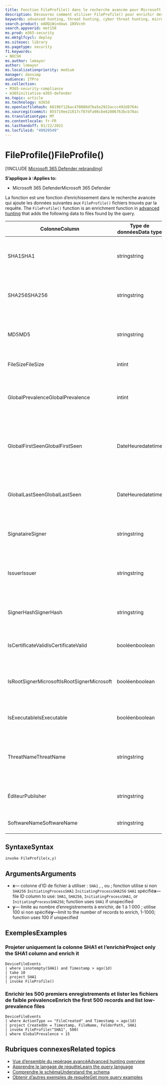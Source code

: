 ```yaml
---
title: Fonction FileProfile() dans le recherche avancée pour Microsoft 365 Defender
description: Découvrez comment utiliser FileProfile() pour enrichir des informations sur les fichiers dans vos résultats de requête de recherche avancée
keywords: advanced hunting, threat hunting, cyber threat hunting, microsoft threat protection, microsoft 365, mtp, m365, search, query, telemetry, schema reference, kusto, FileProfile, file profile, function, enrichment
search.product: eADQiWindows 10XVcnh
search.appverid: met150
ms.prod: m365-security
ms.mktglfcycl: deploy
ms.sitesec: library
ms.pagetype: security
f1.keywords:
- NOCSH
ms.author: lomayor
author: lomayor
ms.localizationpriority: medium
manager: dansimp
audience: ITPro
ms.collection:
- M365-security-compliance
- m365initiative-m365-defender
ms.topic: article
ms.technology: m365d
ms.openlocfilehash: 68196f126ac470088d7ba5e2923accc492d8764c
ms.sourcegitcommit: 855719ee21017cf87dfa98cbe62806763bcb78ac
ms.translationtype: MT
ms.contentlocale: fr-FR
ms.lasthandoff: 01/22/2021
ms.locfileid: "49929549"
---
```

# <a name="fileprofile"></a><span data-ttu-id="388d0-104">FileProfile()</span><span class="sxs-lookup"><span data-stu-id="388d0-104">FileProfile()</span></span>

[!INCLUDE [Microsoft 365 Defender rebranding](../includes/microsoft-defender.md)]


<span data-ttu-id="388d0-105">**S’applique à :**</span><span class="sxs-lookup"><span data-stu-id="388d0-105">**Applies to:**</span></span>
- <span data-ttu-id="388d0-106">Microsoft 365 Defender</span><span class="sxs-lookup"><span data-stu-id="388d0-106">Microsoft 365 Defender</span></span>

<span data-ttu-id="388d0-107">La fonction est une fonction d’enrichissement dans le recherche avancée qui ajoute les données suivantes aux `FileProfile()` fichiers trouvés par la requête. [](advanced-hunting-overview.md)</span><span class="sxs-lookup"><span data-stu-id="388d0-107">The `FileProfile()` function is an enrichment function in [advanced hunting](advanced-hunting-overview.md) that adds the following data to files found by the query.</span></span>

| <span data-ttu-id="388d0-108">Colonne</span><span class="sxs-lookup"><span data-stu-id="388d0-108">Column</span></span> | <span data-ttu-id="388d0-109">Type de données</span><span class="sxs-lookup"><span data-stu-id="388d0-109">Data type</span></span> | <span data-ttu-id="388d0-110">Description</span><span class="sxs-lookup"><span data-stu-id="388d0-110">Description</span></span> |
|------------|-------------|-------------|
| <span data-ttu-id="388d0-111">SHA1</span><span class="sxs-lookup"><span data-stu-id="388d0-111">SHA1</span></span> | <span data-ttu-id="388d0-112">string</span><span class="sxs-lookup"><span data-stu-id="388d0-112">string</span></span> | <span data-ttu-id="388d0-113">SHA-1 du fichier auquel l’action enregistrée a été appliquée</span><span class="sxs-lookup"><span data-stu-id="388d0-113">SHA-1 of the file that the recorded action was applied to</span></span> |
| <span data-ttu-id="388d0-114">SHA256</span><span class="sxs-lookup"><span data-stu-id="388d0-114">SHA256</span></span> | <span data-ttu-id="388d0-115">string</span><span class="sxs-lookup"><span data-stu-id="388d0-115">string</span></span> | <span data-ttu-id="388d0-116">SHA-256 du fichier à qui l’action enregistrée a été appliquée</span><span class="sxs-lookup"><span data-stu-id="388d0-116">SHA-256 of the file that the recorded action was applied to</span></span> |
| <span data-ttu-id="388d0-117">MD5</span><span class="sxs-lookup"><span data-stu-id="388d0-117">MD5</span></span> | <span data-ttu-id="388d0-118">string</span><span class="sxs-lookup"><span data-stu-id="388d0-118">string</span></span> | <span data-ttu-id="388d0-119">Hachage MD5 du fichier à l’application de l’action enregistrée</span><span class="sxs-lookup"><span data-stu-id="388d0-119">MD5 hash of the file that the recorded action was applied to</span></span> |
| <span data-ttu-id="388d0-120">FileSize</span><span class="sxs-lookup"><span data-stu-id="388d0-120">FileSize</span></span> | <span data-ttu-id="388d0-121">int</span><span class="sxs-lookup"><span data-stu-id="388d0-121">int</span></span> | <span data-ttu-id="388d0-122">Taille du fichier en octets</span><span class="sxs-lookup"><span data-stu-id="388d0-122">Size of the file in bytes</span></span> |
| <span data-ttu-id="388d0-123">GlobalPrevalence</span><span class="sxs-lookup"><span data-stu-id="388d0-123">GlobalPrevalence</span></span> | <span data-ttu-id="388d0-124">int</span><span class="sxs-lookup"><span data-stu-id="388d0-124">int</span></span> | <span data-ttu-id="388d0-125">Nombre d’instances de l’entité observées globalement par Microsoft</span><span class="sxs-lookup"><span data-stu-id="388d0-125">Number of instances of the entity observed by Microsoft globally</span></span> |
| <span data-ttu-id="388d0-126">GlobalFirstSeen</span><span class="sxs-lookup"><span data-stu-id="388d0-126">GlobalFirstSeen</span></span> | <span data-ttu-id="388d0-127">DateHeure</span><span class="sxs-lookup"><span data-stu-id="388d0-127">datetime</span></span> | <span data-ttu-id="388d0-128">Date et heure à laquelle l’entité a été observée pour la première fois par Microsoft globalement</span><span class="sxs-lookup"><span data-stu-id="388d0-128">Date and time when the entity was first observed by Microsoft globally</span></span> |
| <span data-ttu-id="388d0-129">GlobalLastSeen</span><span class="sxs-lookup"><span data-stu-id="388d0-129">GlobalLastSeen</span></span> | <span data-ttu-id="388d0-130">DateHeure</span><span class="sxs-lookup"><span data-stu-id="388d0-130">datetime</span></span> | <span data-ttu-id="388d0-131">Date et heure de la dernière observation de l’entité par Microsoft au niveau global</span><span class="sxs-lookup"><span data-stu-id="388d0-131">Date and time when the entity was last observed by Microsoft globally</span></span> |
| <span data-ttu-id="388d0-132">Signataire</span><span class="sxs-lookup"><span data-stu-id="388d0-132">Signer</span></span> | <span data-ttu-id="388d0-133">string</span><span class="sxs-lookup"><span data-stu-id="388d0-133">string</span></span> | <span data-ttu-id="388d0-134">Informations sur le signataire du fichier</span><span class="sxs-lookup"><span data-stu-id="388d0-134">Information about the signer of the file</span></span> |
| <span data-ttu-id="388d0-135">Issuer</span><span class="sxs-lookup"><span data-stu-id="388d0-135">Issuer</span></span> | <span data-ttu-id="388d0-136">string</span><span class="sxs-lookup"><span data-stu-id="388d0-136">string</span></span> | <span data-ttu-id="388d0-137">Informations sur l’autorité de certification émettrice</span><span class="sxs-lookup"><span data-stu-id="388d0-137">Information about the issuing certificate authority (CA)</span></span> |
| <span data-ttu-id="388d0-138">SignerHash</span><span class="sxs-lookup"><span data-stu-id="388d0-138">SignerHash</span></span> | <span data-ttu-id="388d0-139">string</span><span class="sxs-lookup"><span data-stu-id="388d0-139">string</span></span> | <span data-ttu-id="388d0-140">Valeur de hachage unique identifiant le signataire</span><span class="sxs-lookup"><span data-stu-id="388d0-140">Unique hash value identifying the signer</span></span> |
| <span data-ttu-id="388d0-141">IsCertificateValid</span><span class="sxs-lookup"><span data-stu-id="388d0-141">IsCertificateValid</span></span> | <span data-ttu-id="388d0-142">booléen</span><span class="sxs-lookup"><span data-stu-id="388d0-142">boolean</span></span> | <span data-ttu-id="388d0-143">Si le certificat utilisé pour signer le fichier est valide</span><span class="sxs-lookup"><span data-stu-id="388d0-143">Whether the certificate used to sign the file is valid</span></span> |
| <span data-ttu-id="388d0-144">IsRootSignerMicrosoft</span><span class="sxs-lookup"><span data-stu-id="388d0-144">IsRootSignerMicrosoft</span></span> | <span data-ttu-id="388d0-145">booléen</span><span class="sxs-lookup"><span data-stu-id="388d0-145">boolean</span></span> | <span data-ttu-id="388d0-146">Indique si le signataire du certificat racine est Microsoft</span><span class="sxs-lookup"><span data-stu-id="388d0-146">Indicates whether the signer of the root certificate is Microsoft</span></span> |
| <span data-ttu-id="388d0-147">IsExecutable</span><span class="sxs-lookup"><span data-stu-id="388d0-147">IsExecutable</span></span> | <span data-ttu-id="388d0-148">booléen</span><span class="sxs-lookup"><span data-stu-id="388d0-148">boolean</span></span> | <span data-ttu-id="388d0-149">Si le fichier est un fichier Exécutable portable (PE)</span><span class="sxs-lookup"><span data-stu-id="388d0-149">Whether the file is a Portable Executable (PE) file</span></span> |
| <span data-ttu-id="388d0-150">ThreatName</span><span class="sxs-lookup"><span data-stu-id="388d0-150">ThreatName</span></span> | <span data-ttu-id="388d0-151">string</span><span class="sxs-lookup"><span data-stu-id="388d0-151">string</span></span> | <span data-ttu-id="388d0-152">Nom de détection des programmes malveillants ou autres menaces détectés</span><span class="sxs-lookup"><span data-stu-id="388d0-152">Detection name for any malware or other threats found</span></span> |
| <span data-ttu-id="388d0-153">Éditeur</span><span class="sxs-lookup"><span data-stu-id="388d0-153">Publisher</span></span> | <span data-ttu-id="388d0-154">string</span><span class="sxs-lookup"><span data-stu-id="388d0-154">string</span></span> | <span data-ttu-id="388d0-155">Nom de l’organisation qui a publié le fichier</span><span class="sxs-lookup"><span data-stu-id="388d0-155">Name of the organization that published the file</span></span> |
| <span data-ttu-id="388d0-156">SoftwareName</span><span class="sxs-lookup"><span data-stu-id="388d0-156">SoftwareName</span></span> | <span data-ttu-id="388d0-157">string</span><span class="sxs-lookup"><span data-stu-id="388d0-157">string</span></span> | <span data-ttu-id="388d0-158">Nom du produit logiciel</span><span class="sxs-lookup"><span data-stu-id="388d0-158">Name of the software product</span></span> |

## <a name="syntax"></a><span data-ttu-id="388d0-159">Syntaxe</span><span class="sxs-lookup"><span data-stu-id="388d0-159">Syntax</span></span>

```kusto
invoke FileProfile(x,y)
```

## <a name="arguments"></a><span data-ttu-id="388d0-160">Arguments</span><span class="sxs-lookup"><span data-stu-id="388d0-160">Arguments</span></span>

- <span data-ttu-id="388d0-161">**x**— colonne d’ID de fichier à utiliser : `SHA1` , , ou ; fonction utilise si non `SHA256` `InitiatingProcessSHA1` `InitiatingProcessSHA256` `SHA1` spécifié</span><span class="sxs-lookup"><span data-stu-id="388d0-161">**x**—file ID column to use: `SHA1`, `SHA256`, `InitiatingProcessSHA1`, or `InitiatingProcessSHA256`; function uses `SHA1` if unspecified</span></span>
- <span data-ttu-id="388d0-162">**y**— limite au nombre d’enregistrements à enrichir, de 1 à 1 000 ; utilise 100 si non spécifié</span><span class="sxs-lookup"><span data-stu-id="388d0-162">**y**—limit to the number of records to enrich, 1-1000; function uses 100 if unspecified</span></span>

## <a name="examples"></a><span data-ttu-id="388d0-163">Exemples</span><span class="sxs-lookup"><span data-stu-id="388d0-163">Examples</span></span>

### <a name="project-only-the-sha1-column-and-enrich-it"></a><span data-ttu-id="388d0-164">Projeter uniquement la colonne SHA1 et l’enrichir</span><span class="sxs-lookup"><span data-stu-id="388d0-164">Project only the SHA1 column and enrich it</span></span>

```kusto
DeviceFileEvents
| where isnotempty(SHA1) and Timestamp > ago(1d)
| take 10
| project SHA1
| invoke FileProfile()
```

### <a name="enrich-the-first-500-records-and-list-low-prevalence-files"></a><span data-ttu-id="388d0-165">Enrichir les 500 premiers enregistrements et lister les fichiers de faible prévalence</span><span class="sxs-lookup"><span data-stu-id="388d0-165">Enrich the first 500 records and list low-prevalence files</span></span>

```kusto
DeviceFileEvents
| where ActionType == "FileCreated" and Timestamp > ago(1d)
| project CreatedOn = Timestamp, FileName, FolderPath, SHA1
| invoke FileProfile("SHA1", 500) 
| where GlobalPrevalence < 15
```

## <a name="related-topics"></a><span data-ttu-id="388d0-166">Rubriques connexes</span><span class="sxs-lookup"><span data-stu-id="388d0-166">Related topics</span></span>
- [<span data-ttu-id="388d0-167">Vue d’ensemble du repérage avancé</span><span class="sxs-lookup"><span data-stu-id="388d0-167">Advanced hunting overview</span></span>](advanced-hunting-overview.md)
- [<span data-ttu-id="388d0-168">Apprendre le langage de requête</span><span class="sxs-lookup"><span data-stu-id="388d0-168">Learn the query language</span></span>](advanced-hunting-query-language.md)
- [<span data-ttu-id="388d0-169">Comprendre le schéma</span><span class="sxs-lookup"><span data-stu-id="388d0-169">Understand the schema</span></span>](advanced-hunting-schema-tables.md)
- [<span data-ttu-id="388d0-170">Obtenir d’autres exemples de requête</span><span class="sxs-lookup"><span data-stu-id="388d0-170">Get more query examples</span></span>](advanced-hunting-shared-queries.md)
